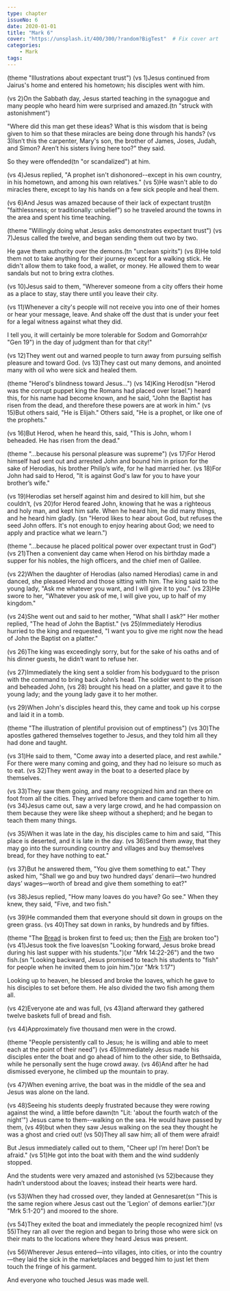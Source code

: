 ```yaml
---
type: chapter
issueNo: 6
date: 2020-01-01
title: "Mark 6"
cover: "https://unsplash.it/400/300/?random?BigTest"  # Fix cover art
categories:
    - Mark
tags:
---
```


(theme "Illustrations about expectant trust")
(vs 1)Jesus continued from Jairus's home and entered his hometown; his disciples went with him.

(vs 2)On the Sabbath day, Jesus started teaching in the synagogue and many people who heard him were surprised and amazed.(tn "struck with astonishment")

"Where did this man get these ideas?  What is this wisdom that is being given to him so that these miracles are being done through his hands?  (vs 3)Isn’t this the carpenter, Mary's son, the brother of James, Joses, Judah, and Simon?  Aren’t his sisters living here too?" they said.

So they were offended(tn "or scandalized") at him.

(vs 4)Jesus replied, "A prophet isn't dishonored--except in his own country, in his hometown, and among his own relatives."  (vs 5)He wasn't able to do miracles there, except to lay his hands on a few sick people and heal them.

(vs 6)And Jesus was amazed because of their lack of expectant trust(tn "faithlessness; or traditionally: unbelief") so he traveled around the towns in the area and spent his time teaching.

(theme "Willingly doing what Jesus asks demonstrates expectant trust")
(vs 7)Jesus called the twelve, and began sending them out two by two.

He gave them authority over the demons.(tn "unclean spirits")  (vs 8)He told them not to take anything for their journey except for a walking stick.  He didn't allow them to take food, a wallet, or money.  He allowed them to wear sandals but not to bring extra clothes.

(vs 10)Jesus said to them, "Wherever someone from a city offers their home as a place to stay, stay there until you leave their city.

(vs 11)Whenever a city's people will not receive you into one of their homes or hear your message, leave.  And shake off the dust that is under your feet for a legal witness against what they did.

I tell you, it will certainly be more tolerable for Sodom and Gomorrah(xr "Gen 19") in the day of judgment than for that city!"

(vs 12)They went out and warned people to turn away from pursuing selfish pleasure and toward God.  (vs 13)They cast out many demons, and anointed many with oil who were sick and healed them.

(theme "Herod's blindness toward Jesus...")
(vs 14)King Herod(sn "Herod was the corrupt puppet king the Romans had placed over Israel.") heard this, for his name had become known, and he said, "John the Baptist has risen from the dead, and therefore these powers are at work in him."  (vs 15)But others said, "He is Elijah." Others said, "He is a prophet, or like one of the prophets."

(vs 16)But Herod, when he heard this, said, "This is John, whom I beheaded. He has risen from the dead."

(theme "...because his personal pleasure was supreme")
(vs 17)For Herod himself had sent out and arrested John and bound him in prison for the sake of Herodias, his brother Philip’s wife, for he had married her.  (vs 18)For John had said to Herod, "It is against God's law for you to have your brother’s wife."

(vs 19)Herodias set herself against him and desired to kill him, but she couldn’t,  (vs 20)for Herod feared John, knowing that he was a righteous and holy man, and kept him safe. When he heard him, he did many things, and he heard him gladly. (sn "Herod likes to hear about God, but refuses the seed John offers.  It's not enough to enjoy hearing about God; we need to apply and practice what we learn.")

(theme "...because he placed political power over expectant trust in God")
(vs 21)Then a convenient day came when Herod on his birthday made a supper for his nobles, the high officers, and the chief men of Galilee.

(vs 22)When the daughter of Herodias (also named Herodias) came in and danced, she pleased Herod and those sitting with him. The king said to the young lady, "Ask me whatever you want, and I will give it to you."  (vs 23)He swore to her, "Whatever you ask of me, I will give you, up to half of my kingdom."

(vs 24)She went out and said to her mother, "What shall I ask?"  Her mother replied, "The head of John the Baptist."  (vs 25)Immediately Herodius hurried to the king and requested, "I want you to give me right now the head of John the Baptist on a platter."

(vs 26)The king was exceedingly sorry, but for the sake of his oaths and of his dinner guests, he didn’t want to refuse her.

(vs 27)Immediately the king sent a soldier from his bodyguard to the prison with the command to bring back John’s head.  The soldier went to the prison and beheaded John,  (vs 28) brought his head on a platter, and gave it to the young lady; and the young lady gave it to her mother.

(vs 29)When John's disciples heard this, they came and took up his corpse and laid it in a tomb.

(theme "The illustration of plentiful provision out of emptiness")
(vs 30)The apostles gathered themselves together to Jesus, and they told him all they had done and taught.

(vs 31)He said to them, "Come away into a deserted place, and rest awhile." For there were many coming and going, and they had no leisure so much as to eat.  (vs 32)They went away in the boat to a deserted place by themselves.

(vs 33)They saw them going, and many recognized him and ran there on foot from all the cities. They arrived before them and came together to him.  (vs 34)Jesus came out, saw a very large crowd, and he had compassion on them because they were like sheep without a shepherd; and he began to teach them many things.

(vs 35)When it was late in the day, his disciples came to him and said, "This place is deserted, and it is late in the day.  (vs 36)Send them away, that they may go into the surrounding country and villages and buy themselves bread, for they have nothing to eat."

(vs 37)But he answered them, "You give them something to eat." They asked him, "Shall we go and buy two hundred days’ denarii—two hundred days’ wages—worth of bread and give them something to eat?"

(vs 38)Jesus replied, "How many loaves do you have? Go see." When they knew, they said, "Five, and two fish."

(vs 39)He commanded them that everyone should sit down in groups on the green grass.  (vs 40)They sat down in ranks, by hundreds and by fifties.

(theme "The [Bread](/mark-14#22) is broken first to feed us; then the [Fish](/mark-1#17) are broken too")
(vs 41)Jesus took the five loaves(sn "Looking forward, Jesus broke bread during his last supper with his students.")(xr "Mrk 14:22-26") and the two fish.(sn "Looking backward, Jesus promised to teach his students to "fish" for people when he invited them to join him.")(xr "Mrk 1:17")

Looking up to heaven, he blessed and broke the loaves, which he gave to his disciples to set before them.  He also divided the two fish among them all.

(vs 42)Everyone ate and was full, (vs 43)and afterward they gathered twelve baskets full of bread and fish.

(vs 44)Approximately five thousand men were in the crowd.

(theme "People persistently call to Jesus; he is willing and able to meet each at the point of their need")
(vs 45)Immediately Jesus made his disciples enter the boat and go ahead of him to the other side, to Bethsaida, while he personally sent the huge crowd away.  (vs 46)And after he had dismissed everyone, he climbed up the mountain to pray.

(vs 47)When evening arrive, the boat was in the middle of the sea and Jesus was alone on the land.

(vs 48)Seeing his students deeply frustrated because they were rowing against the wind, a little before dawn(tn "Lit: 'about the fourth watch of the night'") Jesus came to them--walking on the sea.  He would have passed by them,  (vs 49)but when they saw Jesus walking on the sea they thought he was a ghost and cried out!  (vs 50)They all saw him; all of them were afraid!

But Jesus immediately called out to them, "Cheer up! I’m here! Don’t be afraid."  (vs 51)He got into the boat with them and the wind suddenly stopped.

And the students were very amazed and astonished (vs 52)because they hadn’t understood about the loaves; instead their hearts were hard.

(vs 53)When they had crossed over, they landed at Gennesaret(sn "This is the same region where Jesus cast out the 'Legion' of demons earlier.")(xr "Mrk 5:1-20") and moored to the shore.

(vs 54)They exited the boat and immediately the people recognized him!  (vs 55)They ran all over the region and began to bring those who were sick on their mats to the locations where they heard Jesus was present.

(vs 56)Wherever Jesus entered—into villages, into cities, or into the country—they laid the sick in the marketplaces and begged him to just let them touch the fringe of his garment.

And everyone who touched Jesus was made well. ﻿
